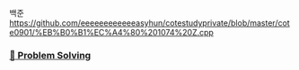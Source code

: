 
백준 https://github.com/eeeeeeeeeeeeasyhun/cotestudyprivate/blob/master/cote0901/%EB%B0%B1%EC%A4%80%201074%20Z.cpp

<a href="https://github.com/eeeeeeeeeeeeasyhun/cotestudyprivate/blob/master/cote0901/%EB%B0%B1%EC%A4%80%201074%20Z.cpp" > <h3>:muscle: Problem Solving </h3> </a>

